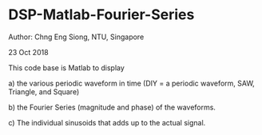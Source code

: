 # DSP-Matlab-Fourier-Series
Author:
Chng Eng Siong, NTU, Singapore


23 Oct 2018

This code base is Matlab to display

a) the various periodic waveform in time (DIY = a periodic waveform,
SAW, Triangle, and Square)

b) the Fourier Series (magnitude and phase) of the waveforms.

c) The individual sinusoids that adds up to the actual signal.




